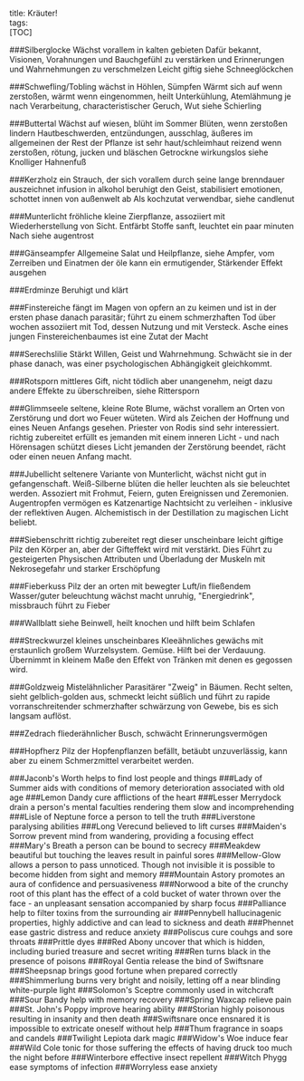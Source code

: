 title: Kräuter!  
tags:   
[TOC]

###Silberglocke
Wächst vorallem in kalten gebieten
Dafür bekannt, Visionen, Vorahnungen und Bauchgefühl zu verstärken und Erinnerungen und Wahrnehmungen zu verschmelzen
Leicht giftig
siehe Schneeglöckchen
	
###Schwefling/Tobling
wächst in Höhlen, Sümpfen
Wärmt sich auf wenn zerstoßen, wärmt wenn eingenommen, heilt Unterkühlung, Atemlähmung je nach Verarbeitung, characteristischer Geruch, Wut
siehe Schierling
 
###Buttertal
Wächst auf wiesen, blüht im Sommer
Blüten, wenn zerstoßen lindern Hautbeschwerden, entzündungen, ausschlag, äußeres im allgemeinen
der Rest der Pflanze ist sehr haut/schleimhaut reizend wenn zerstoßen, rötung, jucken und bläschen
Getrockne wirkungslos
siehe Knolliger Hahnenfuß
 
###Kerzholz
ein Strauch, der sich vorallem durch seine lange brenndauer auszeichnet
infusion in alkohol beruhigt den Geist, stabilisiert emotionen, schottet innen von außenwelt ab
Als kochzutat verwendbar, siehe candlenut
	
###Munterlicht
fröhliche kleine Zierpflanze, assoziiert mit Wiederherstellung von Sicht. Entfärbt Stoffe sanft, leuchtet ein paar minuten Nach 
siehe augentrost
 
###Gänseampfer
Allgemeine Salat und Heilpflanze, siehe Ampfer, vom Zerreiben und Einatmen der öle kann ein ermutigender, Stärkender Effekt ausgehen

###Erdminze
Beruhigt und klärt

###Finstereiche
fängt im Magen von opfern an zu keimen und ist in der ersten phase danach parasitär; führt zu einem schmerzhaften Tod über wochen
assoziiert mit Tod, dessen Nutzung und mit Versteck. Asche eines jungen Finstereichenbaumes ist eine Zutat der Macht
 
###Serechslilie
Stärkt Willen, Geist und Wahrnehmung. Schwächt sie in der phase danach, was einer psychologischen Abhängigkeit gleichkommt.
 
###Rotsporn
mittleres Gift, nicht tödlich aber unangenehm, neigt dazu andere Effekte zu überschreiben, siehe Rittersporn
	
###Glimmseele
seltene, kleine Rote Blume, wächst vorallem an Orten von Zerstörung und dort wo Feuer wüteten. 
Wird als Zeichen der Hoffnung und eines Neuen Anfangs gesehen. Priester von Rodis sind sehr interessiert.
richtig zubereitet erfüllt es jemanden mit einem inneren Licht - und nach Hörensagen schützt dieses Licht jemanden der Zerstörung beendet, rächt oder einen neuen Anfang macht.
	
###Jubellicht
seltenere Variante von Munterlicht, wächst nicht gut in gefangenschaft. Weiß-Silberne blüten die heller leuchten als sie beleuchtet werden. 
Assoziert mit Frohmut, Feiern, guten Ereignissen und Zeremonien. Augentropfen vermögen es Katzenartige Nachtsicht zu verleihen - inklusive der reflektiven Augen.
Alchemistisch in der Destillation zu magischen Licht beliebt.
 
###Siebenschritt
richtig zubereitet regt dieser unscheinbare leicht giftige Pilz den Körper an, aber der Gifteffekt wird mit verstärkt.
Dies Führt zu gesteigerten Physischen Attributen und Überladung der Muskeln mit Nekrosegefahr und starker Erschöpfung
	 
 
###Fieberkuss
Pilz der an orten mit bewegter Luft/in fließendem Wasser/guter beleuchtung wächst
macht unruhig, "Energiedrink", missbrauch führt zu Fieber
	
###Wallblatt
siehe Beinwell, heilt knochen und hilft beim Schlafen
	
###Streckwurzel
kleines unscheinbares Kleeähnliches gewächs mit erstaunlich großem Wurzelsystem. Gemüse. Hilft bei der Verdauung. Übernimmt in kleinem Maße den Effekt von Tränken mit denen es gegossen wird.
 
###Goldzweig
Mistelähnlicher Parasitärer "Zweig" in Bäumen. Recht selten, sieht gelblich-golden aus, schmeckt leicht süßlich und führt zu rapide vorranschreitender schmerzhafter schwärzung von Gewebe, bis es sich langsam auflöst.
	
###Zedrach
fliederähnlicher Busch, schwächt Erinnerungsvermögen
 
###Hopfherz
Pilz der Hopfenpflanzen befällt, betäubt unzuverlässig, kann aber zu einem Schmerzmittel verarbeitet werden. 
 
###Jaconb's Worth
 helps to find lost people and things
###Lady of Summer
 aids with conditions of memory deterioration associated with old age
###Lemon Dandy
 cure afflictions of the heart
###Lesser Merrydock
 drain a person's mental faculties rendering them slow and incomprehending
###Lisle of Neptune
 force a person to tell the truth
###Liverstone
 paralysing abilities
###Long Verecund
 believed to lift curses
###Maiden's Sorrow
 prevent mind from wandering, providing a focusing effect
###Mary's Breath
 a person can be bound to secrecy
###Meakdew
 beautiful but touching the leaves result in painful sores
###Mellow-Glow
 allows a person to pass unnoticed. Though not invisible it is possible to become hidden from sight and memory
###Mountain Astory
 promotes an aura of confidence and persuasiveness
###Norwood
 a bite of the crunchy root of this plant has the effect of a cold bucket of water thrown over the face - an unpleasant sensation accompanied by sharp focus
###Palliance
 help to filter toxins from the surrounding air
###Pennybell
 hallucinagenic properties, highly addictive and can lead to sickness and death
###Phennet
 ease gastric distress and reduce anxiety
###Poliscus
 cure couhgs and sore throats
###Prittle
 dyes
###Red Abony
 uncover that which is hidden, including buried treasure and secret writing
###Ren
 turns black in the presence of poisons
###Royal Gentia
 release the bind of Swiftsnare
###Sheepsnap
 brings good fortune when prepared correctly
###Shimmerlung
 burns very bright and noisily, letting off a near blinding white-purple light
###Solomon's Sceptre
 commonly used in witchcraft
###Sour Bandy
 help with memory recovery
###Spring Waxcap
 relieve pain
###St. John's Poppy
 improve hearing ability
###Storian
 highly poisonous resulting in insanity and then death
###Swiftsnare
 once ensnared it is impossible to extricate oneself without help
###Thum
 fragrance in soaps and candels
###Twilight Lepiota
 dark magic
###Widow's Woe
 induce fear
###Wild Cole
 tonic for those suffering the effects of having druck too much the night before
###Winterbore
 effective insect repellent
###Witch Phygg
 ease symptoms of infection
###Worryless
 ease anxiety